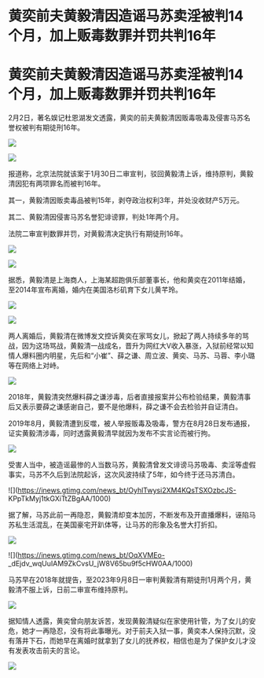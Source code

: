 # 黄奕前夫黄毅清因造谣马苏卖淫被判14个月，加上贩毒数罪并罚共判16年

# 黄奕前夫黄毅清因造谣马苏卖淫被判14个月，加上贩毒数罪并罚共判16年

2月2日，著名娱记杜恩湖发文透露，黄奕的前夫黄毅清因贩毒吸毒及侵害马苏名誉权被判有期徒刑16年。

![](https://inews.gtimg.com/news_bt/OXANwzyvShyiput03DP2tZ-3z3IY9ecZyBjh2dmM5gTyoAA/1000)

![](https://inews.gtimg.com/news_bt/ONSNw049MBvTmcUXUUMaYHnQLaEtRwbDm8jM5W-3HzZl4AA/1000)

报道称，北京法院就该案于1月30日二审宣判，驳回黄毅清上诉，维持原判，黄毅清因犯有两项罪名而被判16年。

其一，黄毅清因贩卖毒品被判15年，剥夺政治权利3年，并处没收财产5万元。

其二、黄毅清因侵害马苏名誉犯诽谤罪，判处1年两个月。

法院二审宣判数罪并罚，对黄毅清决定执行有期徒刑16年。

![](https://inews.gtimg.com/news_bt/O0Cd_ANikB1IonAOlFXn2QSgHEx7C46t-BQrY5eWTYvbgAA/1000)

![](https://inews.gtimg.com/news_bt/O6wBtiEy8VhbBgKCQCAwW1c4lCTvhPy1jF44ijqEcYo2sAA/1000)

据悉，黄毅清是上海商人，上海某超跑俱乐部董事长，他和黄奕在2011年结婚，至2014年宣布离婚，婚内在美国洛杉矶育下女儿黄芊玲。

![](https://inews.gtimg.com/news_bt/Oh2LIF0L4KRRi74RfXxfD_bQUtMUxH9sQEHpJpVfGWVZoAA/1000)

![](https://inews.gtimg.com/news_bt/O7cVXVq8XIm9rfqVlVALWQjHMOqJdDosGhyHXXoWBkf4AAA/1000)

两人离婚后，黄毅清在微博发文控诉黄奕在家骂女儿，掀起了两人持续多年的骂战，因为这场骂战，黄毅清一战成名，晋升为网红大V收入暴涨，入狱前经常以知情人爆料圈内明星，先后和“小崔”、薛之谦、周立波、黄奕、马苏、马蓉、李小璐等在网络上对峙。

![](https://inews.gtimg.com/news_bt/O9GxHvSCk6Ljno6t2mYjRaYRGtr7SLsAv8sb2i9kSi_8MAA/1000)

2018年，黄毅清突然爆料薛之谦涉毒，后者直接报案并公布检验结果，黄毅清事后又表示要薛之谦感谢自己，要不是他爆料，薛之谦不会去检验并自证清白。

2019年8月，黄毅清遭到反噬，被人举报贩毒及吸毒，警方在8月28日发布通报，证实黄毅清涉毒，同时透露黄毅清早就因为发布不实言论而被行拘。

![](https://inews.gtimg.com/news_bt/OWTVP12Bfmcry-5uasSkspIxTcjtsNdUW6H2fxto2-O0gAA/1000)

受害人当中，被造谣最惨的人当数马苏，黄毅清曾发文诽谤马苏吸毒、卖淫等虚假事实，马苏不久后到法院起诉，这次风波持续了5年，如今终于还马苏清白。

![](https://inews.gtimg.com/news_bt/OyhlTwysi2XM4KQsTSXOzbcJS-
KPpTkMyj1tkGXiTtZBgAA/1000)

据了解，马苏此前一再隐忍，黄毅清却变本加厉，不断发布及开直播爆料，诬陷马苏私生活混乱，在美国豪宅开趴体等，让马苏的形象及名誉大打折扣。

![](https://inews.gtimg.com/news_bt/OGdJImo0c2CjRAoUGmteiIBitqhN64CCPTDfFaV8XxDqEAA/1000)

![](https://inews.gtimg.com/news_bt/OqXVMEo-
_dEjdv_wqUuIAM9ZkCvsU_jW8V65bu9f5cHW0AA/1000)

马苏早在2018年就提告，至2023年9月8日一审判黄毅清有期徒刑1月两个月，黄毅清不服上诉，日前二审宣布维持原判。

![](https://inews.gtimg.com/news_bt/OnmrYfESqVmrKR1S395xOQXYYEMapDizpnA00CpH3ksPMAA/1000)

据知情人透露，黄奕曾向朋友诉苦，发现黄毅清疑似在家使用针管，为了女儿的安危，她才一再隐忍，没有将此事曝光。对于前夫入狱一事，黄奕本人保持沉默，没有落井下石，而她早在离婚时就拿到了女儿的抚养权，相信也是为了保护女儿才没有发表攻击前夫的言论。

![](https://inews.gtimg.com/news_bt/OMfcAZcACGase8iannSGe21M7IIbHCOLild25_SEnma44AA/1000)

